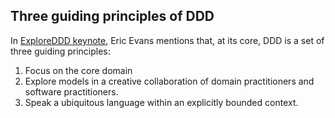 ## Three guiding principles of DDD

In [ExploreDDD keynote](https://youtu.be/R2IAgnpkBck?si=w6IyvQYBs_IFC6-6&t=430),
Eric Evans mentions that, at its core, DDD is a set of three guiding principles:

1. Focus on the core domain
2. Explore models in a creative collaboration of domain practitioners and software practitioners.
3. Speak a ubiquitous language within an explicitly bounded context. 
